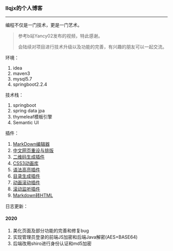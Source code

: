 ### Ilqjx的个人博客
- - -
编程不仅是一门技术，更是一门艺术。
> 参考b站Yancy02发布的视频，特此感谢。
>
> 会陆续对项目进行技术升级以及功能的完善，有兴趣的朋友可以一起交流。

环境：
1. idea
2. maven3
3. mysql5.7
4. springboot2.2.4

技术栈：
1. springboot
2. spring data jpa
3. thymeleaf模板引擎
4. Semantic UI

插件：
1. [MarkDown编辑器](https://pandao.github.io/editor.md)
2. [中文网页重设与排版](https://github.com/sofish/typo.css)
3. [二维码生成插件](https://davidshimjs.github.io/qrcodejs)
4. [CSS3动画库](https://daneden.github.io/animate.css)
5. [语法高亮插件](https://github.com/PrismJS/prism)
6. [目录生成插件](https://tscanlin.github.io/tocbot)
7. [动画滚动插件](https://github.com/flesler/jquery.scrollTo)
8. [滚动监听插件](http://imakewebthings.com/waypoints)
9. [Markdown转HTML](https://github.com/atlass)

日志更新：
#### 2020
1. 美化页面及部分功能的完善和修复bug
2. 实现管理员登录的前端JS加密和后端Java解密(AES+BASE64)
3. 后端改用shiro进行身份认证和md5加密